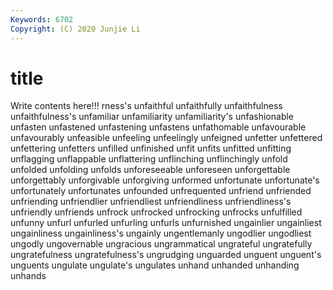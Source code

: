 ```yaml
---
Keywords: 6702
Copyright: (C) 2020 Junjie Li
---
```


# title

Write contents here!!!
rness's 
unfaithful 
unfaithfully 
unfaithfulness 
unfaithfulness's
unfamiliar 
unfamiliarity 
unfamiliarity's 
unfashionable 
unfasten 
unfastened 
unfastening 
unfastens 
unfathomable 
unfavourable
unfavourably 
unfeasible 
unfeeling 
unfeelingly 
unfeigned 
unfetter 
unfettered 
unfettering 
unfetters 
unfilled
unfinished 
unfit 
unfits 
unfitted 
unfitting 
unflagging 
unflappable 
unflattering 
unflinching 
unflinchingly
unfold 
unfolded 
unfolding 
unfolds 
unforeseeable 
unforeseen 
unforgettable 
unforgettably 
unforgivable 
unforgiving
unformed 
unfortunate 
unfortunate's 
unfortunately 
unfortunates 
unfounded 
unfrequented 
unfriend 
unfriended 
unfriending
unfriendlier 
unfriendliest 
unfriendliness 
unfriendliness's 
unfriendly 
unfriends 
unfrock 
unfrocked 
unfrocking 
unfrocks
unfulfilled 
unfunny 
unfurl 
unfurled 
unfurling 
unfurls 
unfurnished 
ungainlier 
ungainliest 
ungainliness
ungainliness's 
ungainly 
ungentlemanly 
ungodlier 
ungodliest 
ungodly 
ungovernable 
ungracious 
ungrammatical 
ungrateful
ungratefully 
ungratefulness 
ungratefulness's 
ungrudging 
unguarded 
unguent 
unguent's 
unguents 
ungulate 
ungulate's
ungulates 
unhand 
unhanded 
unhanding 
unhands 
